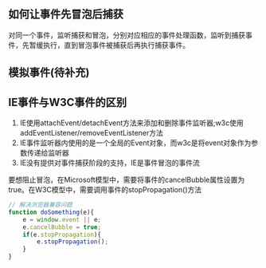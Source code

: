 
## 如何让事件先冒泡后捕获
对同一个事件，监听捕获和冒泡，分别对应相应的事件处理函数，监听到捕获事件，先暂缓执行，直到冒泡事件被捕获后再执行捕获事件。


## 模拟事件(待补充)


## IE事件与W3C事件的区别
1. IE使用attachEvent/detachEvent方法来添加和删除事件监听器;w3c使用addEventListener/removeEventListener方法
2. IE事件监听器内使用的是一个全局的Event对象，而w3c是将event对象作为参数传递给监听器
3. IE没有提供对事件捕获阶段的支持，IE是事件冒泡的事件流

要想阻止冒泡，在Microsoft模型中，需要将事件的cancelBubble属性设置为true。在W3C模型中，需要调用事件的stopPropagation()方法
```js
// 解决浏览器兼容问题
function doSomething(e){
    e = window.event || e;
    e.cancelBubble = true;
    if(e.stopPropagation){
        e.stopPropagation();
    }
}
```